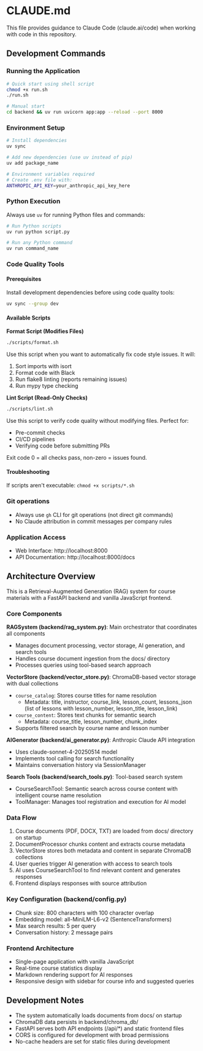 # CLAUDE.md

This file provides guidance to Claude Code (claude.ai/code) when working with code in this repository.

## Development Commands

### Running the Application
```bash
# Quick start using shell script
chmod +x run.sh
./run.sh

# Manual start
cd backend && uv run uvicorn app:app --reload --port 8000
```

### Environment Setup
```bash
# Install dependencies
uv sync

# Add new dependencies (use uv instead of pip)
uv add package_name

# Environment variables required
# Create .env file with:
ANTHROPIC_API_KEY=your_anthropic_api_key_here
```

### Python Execution
Always use `uv` for running Python files and commands:
```bash
# Run Python scripts
uv run python script.py

# Run any Python command
uv run command_name
```

### Code Quality Tools

#### Prerequisites
Install development dependencies before using code quality tools:
```bash
uv sync --group dev
```

#### Available Scripts

**Format Script (Modifies Files)**
```bash
./scripts/format.sh
```
Use this script when you want to automatically fix code style issues. It will:
1. Sort imports with isort
2. Format code with Black 
3. Run flake8 linting (reports remaining issues)
4. Run mypy type checking

**Lint Script (Read-Only Checks)**
```bash
./scripts/lint.sh
```
Use this script to verify code quality without modifying files. Perfect for:
- Pre-commit checks
- CI/CD pipelines
- Verifying code before submitting PRs

Exit code 0 = all checks pass, non-zero = issues found.

#### Troubleshooting
If scripts aren't executable: `chmod +x scripts/*.sh`

### Git operations
- Always use `gh` CLI for git operations (not direct git commands)
- No Claude attribution in commit messages per company rules

### Application Access
- Web Interface: http://localhost:8000
- API Documentation: http://localhost:8000/docs

## Architecture Overview

This is a Retrieval-Augmented Generation (RAG) system for course materials with a FastAPI backend and vanilla JavaScript frontend.

### Core Components

**RAGSystem (backend/rag_system.py)**: Main orchestrator that coordinates all components
- Manages document processing, vector storage, AI generation, and search tools
- Handles course document ingestion from the docs/ directory
- Processes queries using tool-based search approach

**VectorStore (backend/vector_store.py)**: ChromaDB-based vector storage with dual collections
- `course_catalog`: Stores course titles for name resolution
  - Metadata: title, instructor, course_link, lesson_count, lessons_json (list of lessons with lesson_number, lesson_title, lesson_link)
- `course_content`: Stores text chunks for semantic search
  - Metadata: course_title, lesson_number, chunk_index
- Supports filtered search by course name and lesson number

**AIGenerator (backend/ai_generator.py)**: Anthropic Claude API integration
- Uses claude-sonnet-4-20250514 model
- Implements tool calling for search functionality
- Maintains conversation history via SessionManager

**Search Tools (backend/search_tools.py)**: Tool-based search system
- CourseSearchTool: Semantic search across course content with intelligent course name resolution
- ToolManager: Manages tool registration and execution for AI model

### Data Flow
1. Course documents (PDF, DOCX, TXT) are loaded from docs/ directory on startup
2. DocumentProcessor chunks content and extracts course metadata
3. VectorStore stores both metadata and content in separate ChromaDB collections
4. User queries trigger AI generation with access to search tools
5. AI uses CourseSearchTool to find relevant content and generates responses
6. Frontend displays responses with source attribution

### Key Configuration (backend/config.py)
- Chunk size: 800 characters with 100 character overlap
- Embedding model: all-MiniLM-L6-v2 (SentenceTransformers)
- Max search results: 5 per query
- Conversation history: 2 message pairs

### Frontend Architecture
- Single-page application with vanilla JavaScript
- Real-time course statistics display
- Markdown rendering support for AI responses
- Responsive design with sidebar for course info and suggested queries

## Development Notes

- The system automatically loads documents from docs/ on startup
- ChromaDB data persists in backend/chroma_db/
- FastAPI serves both API endpoints (/api/*) and static frontend files
- CORS is configured for development with broad permissions
- No-cache headers are set for static files during development
